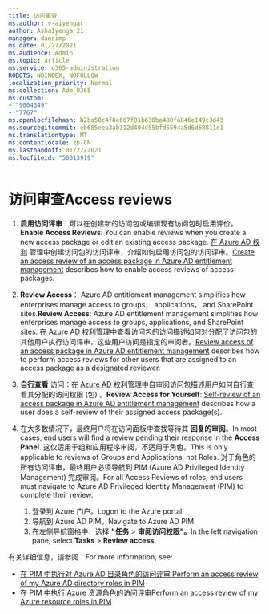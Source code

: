 ```yaml
---
title: 访问审查
ms.author: v-aiyengar
author: AshaIyengar21
manager: dansimp
ms.date: 01/27/2021
ms.audience: Admin
ms.topic: article
ms.service: o365-administration
ROBOTS: NOINDEX, NOFOLLOW
localization_priority: Normal
ms.collection: Adm_O365
ms.custom:
- "9004349"
- "7767"
ms.openlocfilehash: b2ba50c4f8e667f81b638ba480fa846e149c3d43
ms.sourcegitcommit: eb685eea3ab312d404d55bfd5594a5d6d68811d1
ms.translationtype: MT
ms.contentlocale: zh-CN
ms.lasthandoff: 01/27/2021
ms.locfileid: "50013919"
---
```

# <a name="access-reviews"></a><span data-ttu-id="b935b-102">访问审查</span><span class="sxs-lookup"><span data-stu-id="b935b-102">Access reviews</span></span>

1. <span data-ttu-id="b935b-103">**启用访问评审**：可以在创建新的访问包或编辑现有访问包时启用评价。</span><span class="sxs-lookup"><span data-stu-id="b935b-103">**Enable Access Reviews**: You can enable reviews when you create a new access package or edit an existing access package.</span></span> <span data-ttu-id="b935b-104">[在 Azure AD 权利](https://docs.microsoft.com/azure/active-directory/governance/entitlement-management-access-reviews-create) 管理中创建访问包的访问评审，介绍如何启用访问包的访问评审。</span><span class="sxs-lookup"><span data-stu-id="b935b-104">[Create an access review of an access package in Azure AD entitlement management](https://docs.microsoft.com/azure/active-directory/governance/entitlement-management-access-reviews-create) describes how to enable access reviews of access packages.</span></span>

1. <span data-ttu-id="b935b-105">**Review Access**： Azure AD entitlement management simplifies how enterprises manage access to groups， applications， and SharePoint sites.</span><span class="sxs-lookup"><span data-stu-id="b935b-105">**Review Access**: Azure AD entitlement management simplifies how enterprises manage access to groups, applications, and SharePoint sites.</span></span> <span data-ttu-id="b935b-106">[在 Azure AD](https://docs.microsoft.com/azure/active-directory/governance/entitlement-management-access-reviews-create) 权利管理中查看访问包的访问描述如何对分配了访问包的其他用户执行访问评审，这些用户访问是指定的审阅者。</span><span class="sxs-lookup"><span data-stu-id="b935b-106">[Review access of an access package in Azure AD entitlement management](https://docs.microsoft.com/azure/active-directory/governance/entitlement-management-access-reviews-create) describes how to perform access reviews for other users that are assigned to an access package as a designated reviewer.</span></span>

1. <span data-ttu-id="b935b-107">**自行查看** 访问：在 [Azure AD](https://docs.microsoft.com/azure/active-directory/governance/entitlement-management-access-reviews-self-review) 权利管理中自审阅访问包描述用户如何自行查看其分配的访问权限 (包) 。</span><span class="sxs-lookup"><span data-stu-id="b935b-107">**Review Access for Yourself**: [Self-review of an access package in Azure AD entitlement management](https://docs.microsoft.com/azure/active-directory/governance/entitlement-management-access-reviews-self-review) describes how a user does a self-review of their assigned access package(s).</span></span>

1. <span data-ttu-id="b935b-108">在大多数情况下，最终用户将在访问面板中查找等待其 **回复的审阅**。</span><span class="sxs-lookup"><span data-stu-id="b935b-108">In most cases, end users will find a review pending their response in the **Access Panel**.</span></span> <span data-ttu-id="b935b-109">这仅适用于组和应用程序审阅，不适用于角色。</span><span class="sxs-lookup"><span data-stu-id="b935b-109">This is only applicable to reviews of Groups and Applications, not Roles.</span></span> <span data-ttu-id="b935b-110">对于角色的所有访问评审，最终用户必须导航到 PIM (Azure AD Privileged Identity Management) 完成审阅。</span><span class="sxs-lookup"><span data-stu-id="b935b-110">For all Access Reviews of roles, end users must navigate to Azure AD Privileged Identity Management (PIM) to complete their review.</span></span>

    1. <span data-ttu-id="b935b-111">登录到 Azure 门户。</span><span class="sxs-lookup"><span data-stu-id="b935b-111">Logon to the Azure portal.</span></span>
    2. <span data-ttu-id="b935b-112">导航到 Azure AD PIM。</span><span class="sxs-lookup"><span data-stu-id="b935b-112">Navigate to Azure AD PIM.</span></span>
    3. <span data-ttu-id="b935b-113">在左侧导航窗格中，选择 **"任务**  >  **审阅访问权限"。**</span><span class="sxs-lookup"><span data-stu-id="b935b-113">In the left navigation pane, select **Tasks** > **Review access**.</span></span>
    
<span data-ttu-id="b935b-114">有关详细信息，请参阅：</span><span class="sxs-lookup"><span data-stu-id="b935b-114">For more information, see:</span></span>

- [<span data-ttu-id="b935b-115">在 PIM 中执行对 Azure AD 目录角色的访问评审 </span><span class="sxs-lookup"><span data-stu-id="b935b-115">Perform an access review of my Azure AD directory roles in PIM </span></span>](https://docs.microsoft.com/azure/active-directory/privileged-identity-management/pim-how-to-perform-security-review/)
- [<span data-ttu-id="b935b-116">在 PIM 中执行 Azure 资源角色的访问评审</span><span class="sxs-lookup"><span data-stu-id="b935b-116">Perform an access review of my Azure resource roles in PIM</span></span>](https://docs.microsoft.com/azure/active-directory/privileged-identity-management/pim-resource-roles-perform-access-review/)